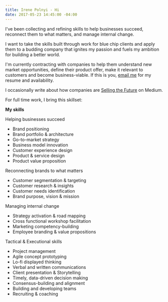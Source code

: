```yaml
---
title: Irene Polnyi - Hi
date: 2017-05-23 14:45:00 -04:00
---
```


I've been collecting and refining skills to help businesses succeed, reconnect them to what matters, and manage internal change.

I want to take the skills built through work for blue chip clients and apply them to a budding company that ignites my passion and fuels my ambition for building a better world.

I'm currently contracting with companies to help them understand new market opportunities, define their product offer, make it relevant to customers and become business-viable. If this is you, [email me](irenepolnyi@gmail.com) for my resume and availability.

I occasionally write about how companies are [Selling the Future](https://medium.com/@ireneface/introducing-selling-the-future-4d7da8f655fa) on Medium.

For full time work, I bring this skillset:

**My skills**

Helping businesses succeed

* Brand positioning
* Brand portfolio & architecture
* Go-to-market strategy
* Business model innovation
* Customer experience design
* Product & service design
* Product value proposition

Reconnecting brands to what matters

* Customer segmentation & targeting
* Customer research & insights
* Customer needs identification
* Brand purpose, vision & mission

Managing internal change

* Strategy activation & road mapping
* Cross functional workshop facilitation
* Marketing competency-building
* Employee branding & value propositions

Tactical & Executional skills

* Project management
* Agile concept prototyping
* Lo-fi displayed thinking
* Verbal and written communications
* Client presentation & Storytelling
* Timely, data-driven decision making
* Consensus-building and alignment
* Building and developing teams
* Recruiting & coaching
